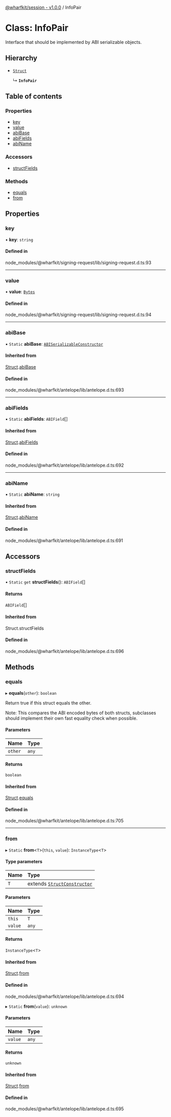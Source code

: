 [@wharfkit/session - v1.0.0](/docs/testREADME.md) / InfoPair

# Class: InfoPair

Interface that should be implemented by ABI serializable objects.

## Hierarchy

- [`Struct`](/docs/testclasses/Struct-1.md)

  ↳ **`InfoPair`**

## Table of contents

### Properties

- [key](/docs/testclasses/InfoPair.md#key)
- [value](/docs/testclasses/InfoPair.md#value)
- [abiBase](/docs/testclasses/InfoPair.md#abibase)
- [abiFields](/docs/testclasses/InfoPair.md#abifields)
- [abiName](/docs/testclasses/InfoPair.md#abiname)

### Accessors

- [structFields](/docs/testclasses/InfoPair.md#structfields)

### Methods

- [equals](/docs/testclasses/InfoPair.md#equals)
- [from](/docs/testclasses/InfoPair.md#from)

## Properties

### key

• **key**: `string`

#### Defined in

node_modules/@wharfkit/signing-request/lib/signing-request.d.ts:93

___

### value

• **value**: [`Bytes`](/docs/testclasses/Bytes.md)

#### Defined in

node_modules/@wharfkit/signing-request/lib/signing-request.d.ts:94

___

### abiBase

▪ `Static` **abiBase**: [`ABISerializableConstructor`](/docs/testinterfaces/ABISerializableConstructor.md)

#### Inherited from

[Struct](/docs/testclasses/Struct-1.md).[abiBase](/docs/testclasses/Struct-1.md#abibase)

#### Defined in

node_modules/@wharfkit/antelope/lib/antelope.d.ts:693

___

### abiFields

▪ `Static` **abiFields**: `ABIField`[]

#### Inherited from

[Struct](/docs/testclasses/Struct-1.md).[abiFields](/docs/testclasses/Struct-1.md#abifields)

#### Defined in

node_modules/@wharfkit/antelope/lib/antelope.d.ts:692

___

### abiName

▪ `Static` **abiName**: `string`

#### Inherited from

[Struct](/docs/testclasses/Struct-1.md).[abiName](/docs/testclasses/Struct-1.md#abiname)

#### Defined in

node_modules/@wharfkit/antelope/lib/antelope.d.ts:691

## Accessors

### structFields

• `Static` `get` **structFields**(): `ABIField`[]

#### Returns

`ABIField`[]

#### Inherited from

Struct.structFields

#### Defined in

node_modules/@wharfkit/antelope/lib/antelope.d.ts:696

## Methods

### equals

▸ **equals**(`other`): `boolean`

Return true if this struct equals the other.

Note: This compares the ABI encoded bytes of both structs, subclasses
      should implement their own fast equality check when possible.

#### Parameters

| Name | Type |
| :------ | :------ |
| `other` | `any` |

#### Returns

`boolean`

#### Inherited from

[Struct](/docs/testclasses/Struct-1.md).[equals](/docs/testclasses/Struct-1.md#equals)

#### Defined in

node_modules/@wharfkit/antelope/lib/antelope.d.ts:705

___

### from

▸ `Static` **from**<`T`\>(`this`, `value`): `InstanceType`<`T`\>

#### Type parameters

| Name | Type |
| :------ | :------ |
| `T` | extends [`StructConstructor`](/docs/testinterfaces/StructConstructor.md) |

#### Parameters

| Name | Type |
| :------ | :------ |
| `this` | `T` |
| `value` | `any` |

#### Returns

`InstanceType`<`T`\>

#### Inherited from

[Struct](/docs/testclasses/Struct-1.md).[from](/docs/testclasses/Struct-1.md#from)

#### Defined in

node_modules/@wharfkit/antelope/lib/antelope.d.ts:694

▸ `Static` **from**(`value`): `unknown`

#### Parameters

| Name | Type |
| :------ | :------ |
| `value` | `any` |

#### Returns

`unknown`

#### Inherited from

[Struct](/docs/testclasses/Struct-1.md).[from](/docs/testclasses/Struct-1.md#from)

#### Defined in

node_modules/@wharfkit/antelope/lib/antelope.d.ts:695
